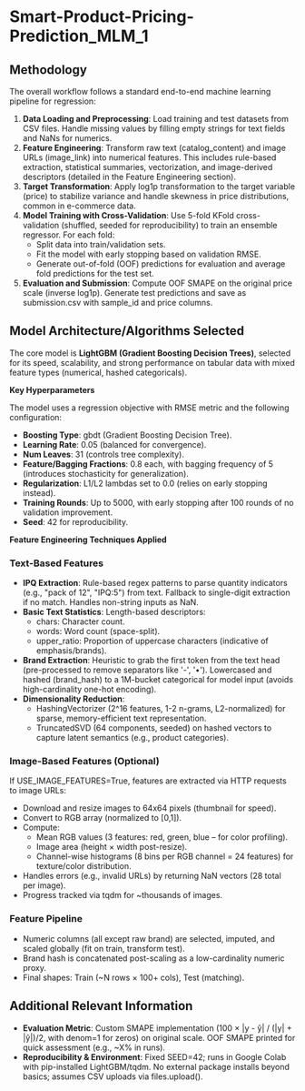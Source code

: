 # Smart-Product-Pricing-Prediction_MLM_1
## **Methodology**

The overall workflow follows a standard end-to-end machine learning pipeline for regression:

1. **Data Loading and Preprocessing**: Load training and test datasets from CSV files. Handle missing values by filling empty strings for text fields and NaNs for numerics.  
2. **Feature Engineering**: Transform raw text (catalog\_content) and image URLs (image\_link) into numerical features. This includes rule-based extraction, statistical summaries, vectorization, and image-derived descriptors (detailed in the Feature Engineering section).  
3. **Target Transformation**: Apply log1p transformation to the target variable (price) to stabilize variance and handle skewness in price distributions, common in e-commerce data.  
4. **Model Training with Cross-Validation**: Use 5-fold KFold cross-validation (shuffled, seeded for reproducibility) to train an ensemble regressor. For each fold:  
   * Split data into train/validation sets.  
   * Fit the model with early stopping based on validation RMSE.  
   * Generate out-of-fold (OOF) predictions for evaluation and average fold predictions for the test set.  
5. **Evaluation and Submission**: Compute OOF SMAPE on the original price scale (inverse log1p). Generate test predictions and save as submission.csv with sample\_id and price columns.

## **Model Architecture/Algorithms Selected**

The core model is **LightGBM (Gradient Boosting Decision Trees)**, selected for its speed, scalability, and strong performance on tabular data with mixed feature types (numerical, hashed categoricals).

**Key Hyperparameters**

The model uses a regression objective with RMSE metric and the following configuration:

* **Boosting Type**: gbdt (Gradient Boosting Decision Tree).  
* **Learning Rate**: 0.05 (balanced for convergence).  
* **Num Leaves**: 31 (controls tree complexity).  
* **Feature/Bagging Fractions**: 0.8 each, with bagging frequency of 5 (introduces stochasticity for generalization).  
* **Regularization**: L1/L2 lambdas set to 0.0 (relies on early stopping instead).  
* **Training Rounds**: Up to 5000, with early stopping after 100 rounds of no validation improvement.  
* **Seed**: 42 for reproducibility.

**Feature Engineering Techniques Applied**

### **Text-Based Features**

* **IPQ Extraction**: Rule-based regex patterns to parse quantity indicators (e.g., "pack of 12", "IPQ:5") from text. Fallback to single-digit extraction if no match. Handles non-string inputs as NaN.  
* **Basic Text Statistics**: Length-based descriptors:  
  * chars: Character count.  
  * words: Word count (space-split).  
  * upper\_ratio: Proportion of uppercase characters (indicative of emphasis/brands).  
* **Brand Extraction**: Heuristic to grab the first token from the text head (pre-processed to remove separators like '-', '•'). Lowercased and hashed (brand\_hash) to a 1M-bucket categorical for model input (avoids high-cardinality one-hot encoding).  
* **Dimensionality Reduction**:  
  * HashingVectorizer (2^16 features, 1-2 n-grams, L2-normalized) for sparse, memory-efficient text representation.  
  * TruncatedSVD (64 components, seeded) on hashed vectors to capture latent semantics (e.g., product categories).

### **Image-Based Features (Optional)**

If USE\_IMAGE\_FEATURES=True, features are extracted via HTTP requests to image URLs:

* Download and resize images to 64x64 pixels (thumbnail for speed).  
* Convert to RGB array (normalized to \[0,1\]).  
* Compute:  
  * Mean RGB values (3 features: red, green, blue – for color profiling).  
  * Image area (height × width post-resize).  
  * Channel-wise histograms (8 bins per RGB channel \= 24 features) for texture/color distribution.  
* Handles errors (e.g., invalid URLs) by returning NaN vectors (28 total per image).  
* Progress tracked via tqdm for \~thousands of images.

### **Feature Pipeline**

* Numeric columns (all except raw brand) are selected, imputed, and scaled globally (fit on train, transform test).  
* Brand hash is concatenated post-scaling as a low-cardinality numeric proxy.  
* Final shapes: Train (\~N rows × 100+ cols), Test (matching).

## **Additional Relevant Information**

* **Evaluation Metric**: Custom SMAPE implementation (100 × |y \- ŷ| / (|y| \+ |ŷ|)/2, with denom=1 for zeros) on original scale. OOF SMAPE printed for quick assessment (e.g., \~X% in runs).  
* **Reproducibility & Environment**: Fixed SEED=42; runs in Google Colab with pip-installed LightGBM/tqdm. No external package installs beyond basics; assumes CSV uploads via files.upload().
